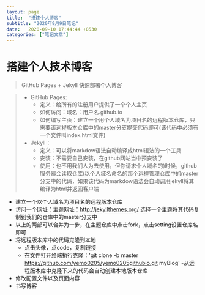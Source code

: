 ```yaml
---
layout: page
title:  "搭建个人博客"
subtitle: "2020年9月9日笔记"
date:   2020-09-10 17:44:44 +0530
categories: ["笔记文章"]
---
```

# 搭建个人技术博客

> GitHub Pages + Jekyll 快速部署个人博客

> - GitHub Pages:
>     - 定义：给所有的注册用户提供了一个个人主页
>     - 如何访问：域名：用户名.github.io
>     - 如何编写主页：建立一个用个人域名为项目名的远程版本仓库，只需要该远程版本仓库中的master分支提交代码即可(该代码中必须有一个文件叫index.html文件)
> - Jekyll：
>     - 定义：可以将markdow语法自动编译成html语法的一个工具
>     - 安装：不需要自己安装，在github网站当中预安装了
>     - 使用：也不用我们人为去使用，但你请求个人域名的)时候，github服务器会读取仓库(以个人域名命名的那个远程管理仓库中的master分支中的代码，如果该代码为markdow语法会自动调用jekyll将其编译为html并返回客户端

- 建立一个以个人域名为项目名的远程版本仓库
- 访问一个网址：主题网址：http://jekyllthemes.org/ 选择一个主题将其代码复制到我们的仓库中的master分支中
- 以上的两部可以合并为一步，在主题仓库中点击fork，点击setting设置仓库名即可
- 将远程版本库中的代码克隆到本地
    -   点击头像，点code，复制链接
    -   在文件打开终端执行克隆：'git clone -b master https://github.com/yemo0205/yemo0205githubio.git myBlog'
    -从远程版本库中克隆下来的代码会自动创建本地版本仓库
- 修改配置文件以及页面内容
- 书写博客